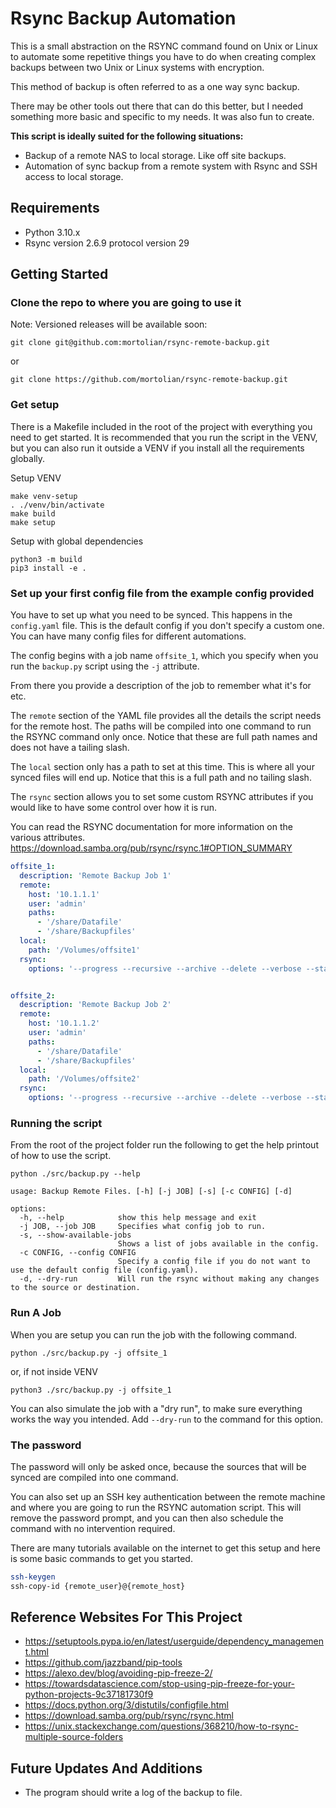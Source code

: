 # Rsync Backup Automation



This is a small abstraction on the RSYNC command found on Unix or Linux
to automate some repetitive things you have to do when creating complex backups
between two Unix or Linux systems with encryption.

This method of backup is often referred to as a one way sync backup.

There may be other tools out there that can do this better, but I needed
something more basic and specific to my needs. It was also fun to create.

**This script is ideally suited for the following situations:**
- Backup of a remote NAS to local storage. Like off site backups.
- Automation of sync backup from a remote system with Rsync and SSH access 
to local storage.

## Requirements

- Python 3.10.x
- Rsync version 2.6.9 protocol version 29

## Getting Started

### Clone the repo to where you are going to use it

Note: Versioned releases will be available soon:

```commandline
git clone git@github.com:mortolian/rsync-remote-backup.git
```
or
```commandline
git clone https://github.com/mortolian/rsync-remote-backup.git
```

### Get setup

There is a Makefile included in the root of the project with everything you 
need to get started. It is recommended that you run the script in the VENV,
but you can also run it outside a VENV if you install all the requirements
globally.

Setup VENV

```commandline
make venv-setup
. ./venv/bin/activate
make build
make setup
```

Setup with global dependencies

```commandline
python3 -m build
pip3 install -e .
```

### Set up your first config file from the example config provided

You have to set up what you need to be synced. This happens in the
`config.yaml` file. This is the default config if you don't specify
a custom one. You can have many config files for different automations.

The config begins with a job name `offsite_1`, which you specify when you run
the `backup.py` script using the `-j` attribute.

From there you provide a description of the job to remember what it's for etc.

The `remote` section of the YAML file provides all the details the script needs
for the remote host. The paths will be compiled into one command to run the
RSYNC command only once. Notice that these are full path names and does not
have a tailing slash.

The `local` section only has a path to set at this time. This is where all
your synced files will end up. Notice that this is a full path and no tailing
slash.

The `rsync` section allows you to set some custom RSYNC attributes if you 
would like to have some control over how it is run.

You can read the RSYNC documentation for more information on the various attributes.
https://download.samba.org/pub/rsync/rsync.1#OPTION_SUMMARY

```yaml
offsite_1:
  description: 'Remote Backup Job 1'
  remote:
    host: '10.1.1.1'
    user: 'admin'
    paths:
      - '/share/Datafile'
      - '/share/Backupfiles'
  local:
    path: '/Volumes/offsite1'
  rsync:
    options: '--progress --recursive --archive --delete --verbose --stats --human-readable --copy-links'


offsite_2:
  description: 'Remote Backup Job 2'
  remote:
    host: '10.1.1.2'
    user: 'admin'
    paths:
      - '/share/Datafile'
      - '/share/Backupfiles'
  local:
    path: '/Volumes/offsite2'
  rsync:
    options: '--progress --recursive --archive --delete --verbose --stats --human-readable --copy-links'
```

### Running the script

From the root of the project folder run the following to get the help
printout of how to use the script.

```commandline
python ./src/backup.py --help
```
```commandline
usage: Backup Remote Files. [-h] [-j JOB] [-s] [-c CONFIG] [-d]

options:
  -h, --help            show this help message and exit
  -j JOB, --job JOB     Specifies what config job to run.
  -s, --show-available-jobs
                        Shows a list of jobs available in the config.
  -c CONFIG, --config CONFIG
                        Specify a config file if you do not want to use the default config file (config.yaml).
  -d, --dry-run         Will run the rsync without making any changes to the source or destination.
```

### Run A Job

When you are setup you can run the job with the following command.

```commandline
python ./src/backup.py -j offsite_1
```
or, if not inside VENV
```commandline
python3 ./src/backup.py -j offsite_1
```

You can also simulate the job with a "dry run", to make sure everything
works the way you intended. Add `--dry-run` to the command for this option.

### The password

The password will only be asked once, because the sources that will be
synced are compiled into one command.

You can also set up an SSH key authentication between the remote machine
and where you are going to run the RSYNC automation script. This will 
remove the password prompt, and you can then also schedule the command with
no intervention required.

There are many tutorials available on the internet to get this setup and 
here is some basic commands to get you started.

```bash
ssh-keygen
ssh-copy-id {remote_user}@{remote_host}
```

## Reference Websites For This Project

- https://setuptools.pypa.io/en/latest/userguide/dependency_management.html
- https://github.com/jazzband/pip-tools
- https://alexo.dev/blog/avoiding-pip-freeze-2/
- https://towardsdatascience.com/stop-using-pip-freeze-for-your-python-projects-9c37181730f9
- https://docs.python.org/3/distutils/configfile.html
- https://download.samba.org/pub/rsync/rsync.html
- https://unix.stackexchange.com/questions/368210/how-to-rsync-multiple-source-folders

## Future Updates And Additions

- The program should write a log of the backup to file.
